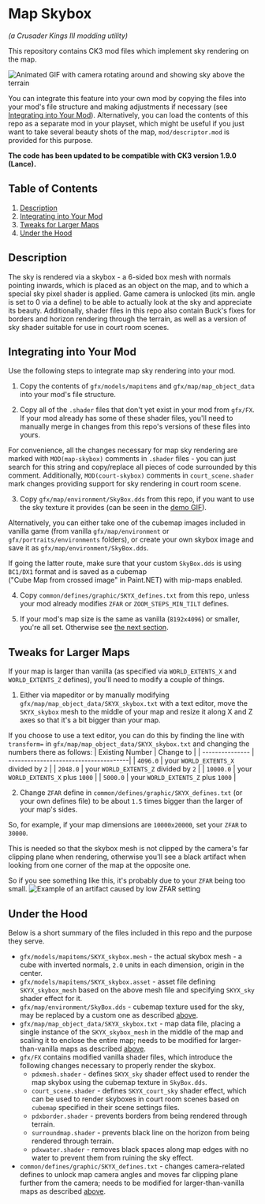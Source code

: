 Map Skybox
==========
_(a Crusader Kings III modding utility)_

This repository contains CK3 mod files which implement sky rendering on the map.
<a name="demo"></a>

![Animated GIF with camera rotating around and showing sky above the terrain](https://media.githubusercontent.com/media/terrapass/ck3-modutil-skybox/master/docs/skybox_demo.gif)

You can integrate this feature into your own mod by copying the files into your mod's file structure and making adjustments if necessary (see [Integrating into Your Mod](#integration)).
Alternatively, you can load the contents of this repo as a separate mod in your playset, which might be useful if you just want to take several beauty shots of the map, `mod/descriptor.mod` is provided for this purpose.

**The code has been updated to be compatible with CK3 version 1.9.0 (Lance).**

Table of Contents
-----------------
1. <a href="#description">Description</a>
2. <a href="#integration">Integrating into Your Mod</a>
3. <a href="#large-maps">Tweaks for Larger Maps</a>
4. <a href="#under-the-hood">Under the Hood</a>

Description<a name="description"></a>
-----------
The sky is rendered via a skybox - a 6-sided box mesh with normals pointing inwards, which is placed as an object on the map,
and to which a special sky pixel shader is applied. Game camera is unlocked (its min. angle is set to 0 via a define) to be able to actually look at the sky
and appreciate its beauty. Additionally, shader files in this repo also contain Buck's fixes for borders and horizon rendering through the terrain,
as well as a version of sky shader suitable for use in court room scenes.

Integrating into Your Mod<a name="integration"></a>
-------------------------
Use the following steps to integrate map sky rendering into your mod.

1. Copy the contents of `gfx/models/mapitems` and `gfx/map/map_object_data` into your mod's file structure.

2. Copy all of the `.shader` files that don't yet exist in your mod from `gfx/FX`.
If your mod already has some of these shader files, you'll need to manually merge in changes from this repo's versions of these files into yours.

For convenience, all the changes necessary for map sky rendering are marked with `MOD(map-skybox)` comments in `.shader` files -
you can just search for this string and copy/replace all pieces of code surrounded by this comment.
Additionally, `MOD(court-skybox)` comments in `court_scene.shader` mark changes providing support for sky rendering in court room scene.

3. Copy `gfx/map/environment/SkyBox.dds` from this repo, if you want to use the sky texture it provides (can be seen in the [demo GIF](#demo)).

<a name="integration.custom-skybox"></a>Alternatively, you can either take one of the cubemap images included in vanilla game (from vanilla `gfx/map/environment` or `gfx/portraits/environments` folders),
or create your own skybox image and save it as `gfx/map/environment/SkyBox.dds`.

If going the latter route, make sure that your custom `SkyBox.dds` is using `BC1/DX1` format and is saved as a cubemap ("Cube&nbsp;Map&nbsp;from&nbsp;crossed&nbsp;image" in Paint.NET)
with mip-maps enabled.

4. Copy `common/defines/graphic/SKYX_defines.txt` from this repo, unless your mod already modifies `ZFAR` or `ZOOM_STEPS_MIN_TILT` defines.

5. If your mod's map size is the same as vanilla (`8192x4096`) or smaller, you're all set. Otherwise see [the next section](#large-maps).

Tweaks for Larger Maps<a name="large-maps"></a>
----------------------

If your map is larger than vanilla (as specified via `WORLD_EXTENTS_X` and `WORLD_EXTENTS_Z` defines), you'll need to modify a couple of things.

1. Either via mapeditor or by manually modifying `gfx/map/map_object_data/SKYX_skybox.txt` with a text editor,
move the `SKYX_skybox` mesh to the middle of your map and resize it along X and Z axes so that it's a bit bigger than your map.

If you choose to use a text editor, you can do this by finding the line with `transform=` in `gfx/map/map_object_data/SKYX_skybox.txt` and changing the numbers there as follows:
| Existing Number | Change to                             |
| --------------- | --------------------------------------|
| `4096.0`        | your `WORLD_EXTENTS_X` divided by `2` |
| `2048.0`        | your `WORLD_EXTENTS_Z` divided by `2` |
| `10000.0`       | your `WORLD_EXTENTS_X` plus `1000`    |
| `5000.0`        | your `WORLD_EXTENTS_Z` plus `1000`    |

2. Change `ZFAR` define in `common/defines/graphic/SKYX_defines.txt` (or your own defines file) to be about `1.5` times bigger than the larger of your map's sides.

So, for example, if your map dimensions are `10000x20000`, set your `ZFAR` to `30000`.

This is needed so that the skybox mesh is not clipped by the camera's far clipping plane when rendering,
otherwise you'll see a black artifact when looking from one corner of the map at the opposite one.

So if you see something like this, it's probably due to your `ZFAR` being too small.
![Example of an artifact caused by low ZFAR setting](https://media.githubusercontent.com/media/terrapass/ck3-modutil-skybox/master/docs/zfar_artifact_example.png)

Under the Hood<a name="under-the-hood"></a>
--------------

Below is a short summary of the files included in this repo and the purpose they serve.

* `gfx/models/mapitems/SKYX_skybox.mesh` - the actual skybox mesh - a cube with inverted normals, `2.0` units in each dimension, origin in the center.
* `gfx/models/mapitems/SKYX_skybox.asset` - asset file defining `SKYX_skybox_mesh` based on the above mesh file and specifying `SKYX_sky` shader effect for it.
* `gfx/map/environment/SkyBox.dds` - cubemap texture used for the sky, may be replaced by a custom one as described [above](#integration.custom-skybox).
* `gfx/map/map_object_data/SKYX_skybox.txt` - map data file, placing a single instance of the `SKYX_skybox_mesh` in the middle of the map and scaling it to enclose the entire map; needs to be modified for larger-than-vanilla maps as described [above](#large-maps).
* `gfx/FX` contains modified vanilla shader files, which introduce the following changes necessary to properly render the skybox.
  * `pdxmesh.shader` - defines `SKYX_sky` shader effect used to render the map skybox using the cubemap texture in `SkyBox.dds`.
  * `court_scene.shader` - defines `SKYX_court_sky` shader effect, which can be used to render skyboxes in court room scenes based on `cubemap` specified in their scene settings files.
  * `pdxborder.shader` - prevents borders from being rendered through terrain.
  * `surroundmap.shader` - prevents black line on the horizon from being rendered through terrain.
  * `pdxwater.shader` - removes black spaces along map edges with no water to prevent them from ruining the sky effect.
* `common/defines/graphic/SKYX_defines.txt` - changes camera-related defines to unlock map camera angles and moves far clipping plane further from the camera; needs to be modified for larger-than-vanilla maps as described [above](#large-maps).
